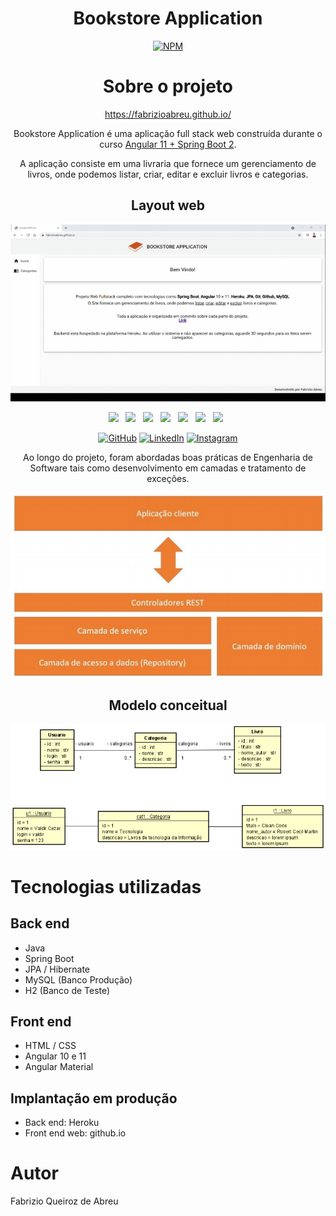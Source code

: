 <div align="center">

# Bookstore Application
[![NPM](https://img.shields.io/npm/l/react)](https://github.com/fabrizioabreu/bookstore-api/blob/master/LICENSE) 

# Sobre o projeto

https://fabrizioabreu.github.io/

Bookstore Application é uma aplicação full stack web construída durante o curso [Angular 11 + Spring Boot 2](https://www.udemy.com/course/curso-de-angular-10-com-spring-boot-2/).

 A aplicação consiste em uma livraria que fornece um gerenciamento de livros, onde podemos listar, criar, editar e excluir livros e categorias.


## Layout web
![Logo do Markdown](https://github.com/fabrizioabreu/assets/blob/master/2021-04-29%2010-09-55.gif)

<p align="center">
<img src="https://img.shields.io/badge/HTML%20-%23F7DF1E.svg?&style=for-the-badge&color=E34F26" />&nbsp;&nbsp;
<img src="https://img.shields.io/badge/css%20-%23F7DF1E.svg?&style=for-the-badge&color=5BA8EE" />&nbsp;&nbsp;
<img src="https://img.shields.io/badge/JavaScript%20-%23F7DF1E.svg?&style=for-the-badge&color=F7DF1E" />&nbsp;&nbsp;
<img src="https://img.shields.io/badge/Angular%20-%23F7DF1E.svg?&style=for-the-badge&color=DD0031" />&nbsp;&nbsp;
<img src="https://img.shields.io/badge/Java%20-%23F7DF1E.svg?&style=for-the-badge&color=F7DF1E" />&nbsp;&nbsp;
<img src="https://img.shields.io/badge/Git flow%20-%23F7DF1E.svg?&style=for-the-badge&color=000" />&nbsp;&nbsp;
  <img src="https://img.shields.io/badge/Heroku %20-%23F7DF1E.svg?&style=for-the-badge&color=E34F26" />&nbsp;&nbsp;
</p>

<p align="center">
	<a href="https://github.com/fabrizioabreu"><img src="https://img.icons8.com/bubbles/50/000000/github.png" alt="GitHub"/></a>
	<a href="https://www.linkedin.com/in/%F0%9F%8E%AFfabrizio-abreu-88925587/"><img src="https://img.icons8.com/bubbles/50/000000/linkedin.png" alt="LinkedIn"/></a>
	<a href="https://www.instagram.com/fabrizioabreuu/"><img src="https://img.icons8.com/bubbles/50/000000/instagram.png" alt="Instagram"/></a>
</p>

Ao longo do projeto, foram abordadas boas práticas de Engenharia de Software tais como desenvolvimento em
camadas e tratamento de exceções.

![Engenharia](https://github.com/fabrizioabreu/assets/blob/master/Bookstore%20a1.png)

## Modelo conceitual
![Modelo Conceitual](https://github.com/fabrizioabreu/assets/blob/master/Bookstore%20a2.png)

</div>

# Tecnologias utilizadas
## Back end
- Java
- Spring Boot
- JPA / Hibernate
- MySQL (Banco Produção)
- H2 (Banco de Teste)
## Front end
- HTML / CSS 
- Angular 10 e 11
- Angular Material
## Implantação em produção
- Back end: Heroku
- Front end web: github.io

# Autor

Fabrizio Queiroz de Abreu



